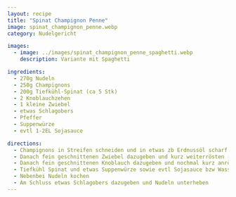 ```yaml
---
layout: recipe
title: "Spinat Champignon Penne"
image: spinat_champignon_penne.webp
category: Nudelgericht

images:
  - image: ../images/spinat_champignon_penne_spaghetti.webp
    description: Variante mit Spaghetti

ingredients:
  - 270g Nudeln
  - 250g Champignons
  - 200g Tiefkühl-Spinat (ca 5 Stk)
  - 2 Knoblauchzehen
  - 1 kleine Zwiebel
  - etwas Schlagobers
  - Pfeffer
  - Suppenwürze
  - evtl 1-2EL Sojasauce

directions:
  - Champignons in Streifen schneiden und in etwas zb Erdnussöl scharf anbraten bis sie Wasser abgeben und wieder damit aufhören (sie gehen zusammen und werden leicht braun)
  - Danach fein geschnittenen Zwiebel dazugeben und kurz weiterrösten (etwas zurückdrehen)
  - Danach fein geschnittenen Knoblauch dazugeben und nochmal kurz anrösten
  - Tiefkühl Spinat und etwas Suppenwürze sowie evtl Sojasauce bzw Wasser dazugeben und zugedeckt bei mittlerer Stufe dünsten bis der Spinat sich verteilt
  - Nebenbei Nudeln kochen
  - Am Schluss etwas Schlagobers dazugeben und Nudeln unterheben
---
```

